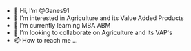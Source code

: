 - 👋 Hi, I’m @Ganes91
- 👀 I’m interested in Agriculture and its Value Added Products
- 🌱 I’m currently learning MBA ABM
- 💞️ I’m looking to collaborate on Agriculture and its VAP's
- 📫 How to reach me ...

<!---
Ganes91/Ganes91 is a ✨ special ✨ repository because its `README.md` (this file) appears on your GitHub profile.
You can click the Preview link to take a look at your changes.
--->
